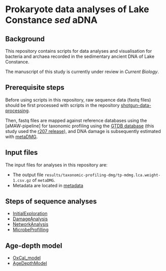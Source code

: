 #  Prokaryote data analyses of Lake Constance _sed_ aDNA
## Background

This repository contains scripts for data analyses and visualisation for bacteria and archaea recorded in the sedimentary ancient DNA of Lake Constance.  

The manuscript of this study is currently under review in _Current Biology_.

## Prerequisite steps

Before using scripts in this repository, raw sequence data (fastq files) should be first processed with scripts in the repository [shotgun-data-processing](https://github.com/wangyi91/shotgun-data-processing.git). 

Then, fastq files are mapped against reference databases using the [aMAW-pipeline] for taxonomic profiling using the [GTDB database](https://gtdb.ecogenomic.org) (this study used the [r207 release](https://data.gtdb.ecogenomic.org/releases/release207/)), and DNA damage is subsequently estimated with [metaDMG](https://github.com/metaDMG-dev/metaDMG-core).

## Input files
The input files for analyses in this repository are: 

* The output file `results/taxonomic-profiling-dmg/tp-mdmg.lca.weight-1.csv.gz` of `metaDMG`. 
* Metadata are located in [metadata](https://github.com/wangyi91/sedaDNA-bacteria-archaea/tree/main/metadata)

## Steps of sequence analyses
* [InitialExploration](https://github.com/wangyi91/sedaDNA-bacteria-archaea/tree/main/InitialExploration)
* [DamageAnalysis](https://github.com/wangyi91/sedaDNA-bacteria-archaea/tree/main/DamageAnalysis)
* [NetworkAnalysis](https://github.com/wangyi91/sedaDNA-bacteria-archaea/tree/main/NetworkAnalysis)
* [MicrobeProfilling](https://github.com/wangyi91/sedaDNA-bacteria-archaea/tree/main/MicrobeProfilling)

## Age-depth model
* [OxCal_model](https://github.com/wangyi91/sedaDNA-bacteria-archaea/tree/main/OxCal_model)
* [AgeDepthModel](https://github.com/wangyi91/sedaDNA-bacteria-archaea/tree/main/AgeDepthModel)
